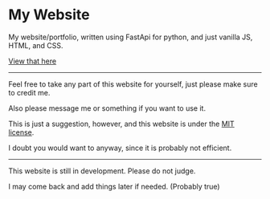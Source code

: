 # My Website
My website/portfolio, written using FastApi for python, and just vanilla JS, HTML, and CSS. 

[View that here](https://magic-man.repl.co)

---

Feel free to take any part of this website for yourself, just please make sure to credit me.

Also please message me or something if you want to use it.

This is just a suggestion, however, and this website is under the [MIT license](https://opensource.org/license/mit/).

I doubt you would want to anyway, since it is probably not efficient.

---

This website is still in development. Please do not judge.

I may come back and add things later if needed. (Probably true)